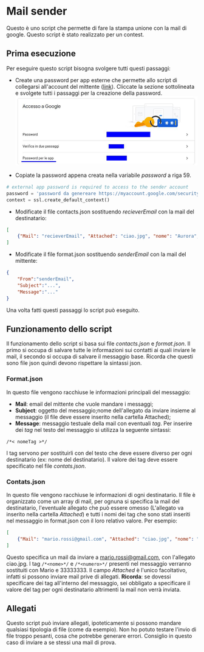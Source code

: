 # Mail sender
Questo è uno script che permette di fare la stampa unione con la mail di google.
Questo script è stato realizzato per un contest.

## Prima esecuzione
Per eseguire questo script bisogna svolgere tutti questi passaggi:
- Create una password per app esterne che permette allo script di collegarsi all'account del mittente ([link](https://myaccount.google.com/security?rapt=AEjHL4MbGEoWlakBM55Kv8XTcOfZgPpiF0sn6LbXOMjRPYj9pFnk5933vhH9gJGVxa0BcDmwzu1WkRwGq5kwX7oUVX-KqCwEbg)).
Cliccate la sezione sottolineata e svolgete tutti i passaggi per la creazione della password.
![Immagine](./docImages/PasswordAccount.jpg)

- Copiate la password appena creata nella variabile *password* a riga 59.
```python
# external app password is required to access to the sender account
password = 'password da genereare https://myaccount.google.com/security?rapt=AEjHL4MbGEoWlakBM55Kv8XTcOfZgPpiF0sn6LbXOMjRPYj9pFnk5933vhH9gJGVxa0BcDmwzu1WkRwGq5kwX7oUVX-KqCwEbg' 
context = ssl.create_default_context()
```
- Modificate il file contacts.json sostituendo *recieverEmail* con la mail del destinatario:
```json
[
    {"Mail": "recieverEmail", "Attached": "ciao.jpg", "nome": "Aurora",  "numero": "33333333"}
]
```
- Modificate il file format.json sostituendo *senderEmail* con la mail del mittente:
```json
{
    "From":"senderEmail",
    "Subject":"...",
    "Message":"..."
}
```
Una volta fatti questi passaggi lo script può eseguito.
## Funzionamento dello script
Il funzionamento dello script si basa sui file *contacts.json* e *format.json*. Il primo si occupa di salvare tutte le informazioni sui contatti ai quali inviare le mail, il secondo si occupa di salvare il messaggio base. Ricorda che questi sono file json quindi devono rispettare la sintassi json.
### Format.json
In questo file vengono racchiuse le informazioni principali del messaggio:
- **Mail**: email del mittente che vuole mandare i messaggi;
- **Subject**: oggetto del messaggio;nome dell'allegato da inviare insieme al messaggio (il file deve essere inserito nella cartella Attached);
- **Message**: messaggio testuale della mail con eventuali *tag*. 
Per inserire dei *tag* nel testo del messaggio si utilizza la seguente sintassi:
```
/*< nomeTag >*/
```
I tag servono per sostituirli con del testo che deve essere diverso per ogni destinatario (ex: nome del destinatario). Il valore dei tag deve essere specificato nel file *contats.json*.
### Contats.json
In questo file vengono racchiuse le informazioni di ogni destinatario. Il file è organizzato come un array di mail, per ognuna si specifica la mail del destinatario, l'eventuale allegato che può essere omesso (L'allegato va inserito nella cartella *Attached*) e tutti i nomi dei tag che sono stati inseriti nel messaggio in format.json con il loro relativo valore. 
Per esempio:
```json
[
    {"Mail": "mario.rossi@gmail.com", "Attached": "ciao.jpg", "nome": "Mario",  "numero": "33333333"}
]
```
Questo specifica un mail da inviare a mario.rossi@gmail.com, con l'allegato ciao.jpg. I tag `/*<nome>*/` e `/*<numero>*/` presenti nel messaggio verranno sostituiti con Mario e 33333333. Il campo *Attached* è l'unico facoltativo, infatti si possono inviare mail prive di allegati.
**Ricorda**: se dovessi specificare dei tag all'interno del messaggio, sei obbligato a specificare il valore del tag per ogni destinatario altrimenti la mail non verrà inviata.
## Allegati
Questo script può inviare allegati, ipoteticamente si possono mandare qualsiasi tipologia di file (come da esempio). Non ho potuto testare l'invio di file troppo pesanti, cosa che potrebbe generare errori. Consiglio in questo caso di inviare a se stessi una mail di prova.